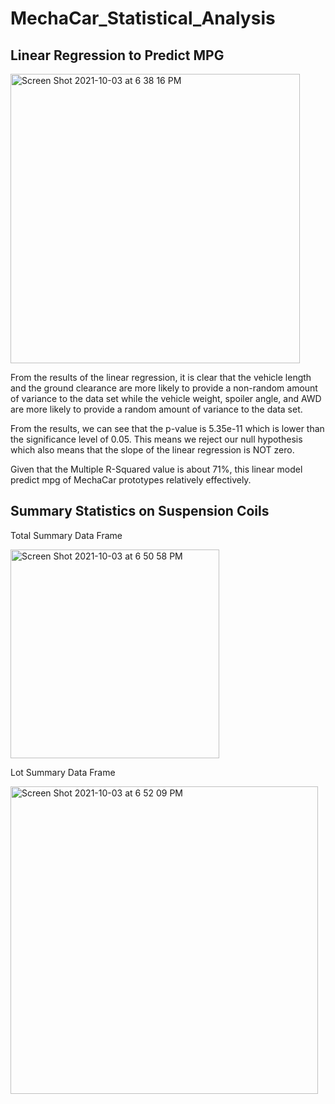 # MechaCar_Statistical_Analysis

## Linear Regression to Predict MPG
<img width="463" alt="Screen Shot 2021-10-03 at 6 38 16 PM" src="https://user-images.githubusercontent.com/48080598/135775744-b89701a2-e183-4ce6-b8c4-9a5d1cd7f675.png">

From the results of the linear regression, it is clear that the vehicle length and the ground clearance are more likely to provide a non-random amount of variance to the data set while the vehicle weight, spoiler angle, and AWD are more likely to provide a random amount of variance to the data set. 

From the results, we can see that the p-value is 5.35e-11 which is lower than the significance level of 0.05. This means we reject our null hypothesis which also means that the slope of the linear regression is NOT zero. 

Given that the Multiple R-Squared value is about 71%, this linear model predict mpg of MechaCar prototypes relatively effectively.

## Summary Statistics on Suspension Coils
Total Summary Data Frame

<img width="334" alt="Screen Shot 2021-10-03 at 6 50 58 PM" src="https://user-images.githubusercontent.com/48080598/135777349-921f90eb-3bd6-48f9-99b1-ff5b88a313d3.png">

Lot Summary Data Frame

<img width="492" alt="Screen Shot 2021-10-03 at 6 52 09 PM" src="https://user-images.githubusercontent.com/48080598/135777639-1d124a43-5fa9-422a-8775-c93c617b26dc.png">




